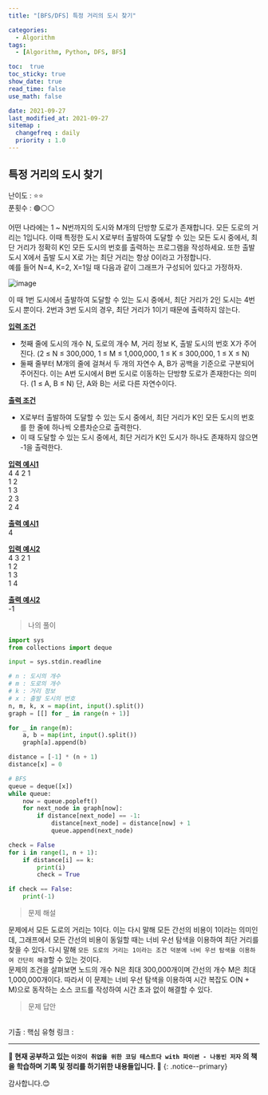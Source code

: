 ```yaml
---
title: "[BFS/DFS] 특정 거리의 도시 찾기"

categories:
  - Algorithm
tags:
  - [Algorithm, Python, DFS, BFS]

toc:  true
toc_sticky: true
show_date: true
read_time: false
use_math: false

date: 2021-09-27
last_modified_at: 2021-09-27
sitemap :
  changefreq : daily
  priority : 1.0
---
```


## 특정 거리의 도시 찾기  

난이도 : ⭐⭐  
푼횟수 : 🟢⚪⚪  

어떤 나라에는 1 ~ N번까지의 도시와 M개의 단방향 도로가 존재합니다. 모든 도로의 거리는 1입니다. 이때 특정한 도시 X로부터 출발하여 도달할 수 있는 모든 도시 중에서, 최단 거리가 정확히 K인 모든 도시의 번호를 출력하는 프로그램을 작성하세요. 또한 출발 도시 X에서 출발 도시 X로 가는 최단 거리는 항상 0이라고 가정합니다.  
예를 들어 N=4, K=2, X=1일 때 다음과 같이 그래프가 구성되어 있다고 가정하자.  

![image](https://user-images.githubusercontent.com/37467408/134837822-d695474a-d779-46fd-8c5f-3c46bace79fd.PNG)  

이 때 1번 도시에서 출발하여 도달할 수 있는 도시 중에서, 최단 거리가 2인 도시는 4번 도시 뿐이다.  2번과 3번 도시의 경우, 최단 거리가 1이기 때문에 출력하지 않는다.  

**<u>입력 조건</u>**  
- 첫째 줄에 도시의 개수 N, 도로의 개수 M, 거리 정보 K, 출발 도시의 번호 X가 주어진다. (2 ≤ N ≤ 300,000, 1 ≤ M ≤ 1,000,000, 1 ≤ K ≤ 300,000, 1 ≤ X ≤ N)  
- 둘째 줄부터 M개의 줄에 걸쳐서 두 개의 자연수 A, B가 공백을 기준으로 구분되어 주어진다. 이는 A번 도시에서 B번 도시로 이동하는 단방향 도로가 존재한다는 의미다. (1 ≤ A, B ≤ N) 단, A와 B는 서로 다른 자연수이다.  

**<u>출력 조건</u>**  
- X로부터 출발하여 도달할 수 있는 도시 중에서, 최단 거리가 K인 모든 도시의 번호를 한 줄에 하나씩 오름차순으로 출력한다.  
- 이 때 도달할 수 있는 도시 중에서, 최단 거리가 K인 도시가 하나도 존재하지 않으면 -1을 출력한다.  

**<u>입력 예시1</u>**  
4 4 2 1  
1 2  
1 3  
2 3  
2 4  

**<u>출력 예시1</u>**  
4  

**<u>입력 예시2</u>**  
4 3 2 1  
1 2  
1 3  
1 4  

**<u>출력 예시2</u>**  
-1  

> 나의 풀이  

```python
import sys
from collections import deque

input = sys.stdin.readline

# n : 도시의 개수
# m : 도로의 개수
# k : 거리 정보
# x : 출발 도시의 번호
n, m, k, x = map(int, input().split())
graph = [[] for _ in range(n + 1)]

for _ in range(m):
    a, b = map(int, input().split())
    graph[a].append(b)

distance = [-1] * (n + 1)
distance[x] = 0

# BFS
queue = deque([x])
while queue:
    now = queue.popleft()
    for next_node in graph[now]:
        if distance[next_node] == -1:
            distance[next_node] = distance[now] + 1
            queue.append(next_node)

check = False
for i in range(1, n + 1):
    if distance[i] == k:
        print(i)
        check = True

if check == False:
    print(-1)
```

> 문제 해설  

문제에서 모든 도로의 거리는 1이다. 이는 다시 말해 모든 간선의 비용이 1이라는 의미인데, 그래프에서 모든 간선의 비용이 동일할 때는 너비 우선 탐색을 이용하여 최단 거리를 찾을 수 있다. 다시 말해 `모든 도로의 거리는 1이라는 조건 덕분에 너비 우선 탐색을 이용하여 간단히 해결`할 수 있는 것이다.  
문제의 조건을 살펴보면 노드의 개수 N은 최대 300,000개이며 간선의 개수 M은 최대 1,000,000개이다. 따라서 이 문제는 너비 우선 탐색을 이용하여 시간 복잡도 O(N + M)으로 동작하는 소스 코드를 작성하여 시간 초과 없이 해결할 수 있다.  

> 문제 답안  


<br>
기출 : 핵심 유형  
링크 : <https://www.acmicpc.net/problem/18352>  

---
**🐢 현재 공부하고 있는 `이것이 취업을 위한 코딩 테스트다 with 파이썬 - 나동빈 저자` 의 책을 학습하며 기록 및 정리를 하기위한 내용들입니다. 🐢**
{: .notice--primary}

감사합니다.😊
